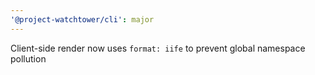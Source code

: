 ```yaml
---
'@project-watchtower/cli': major
---
```


Client-side render now uses `format: iife` to prevent global namespace pollution
